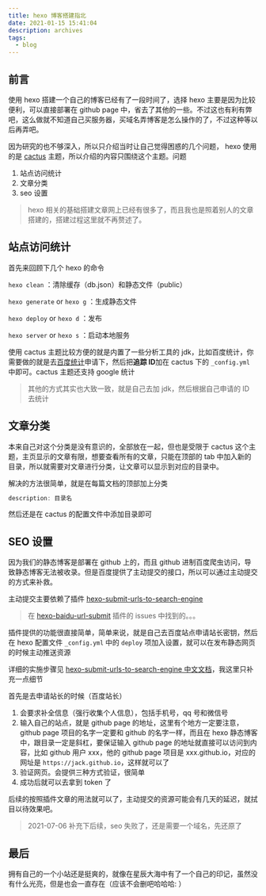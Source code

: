```yaml
---
title: hexo 博客搭建指北
date: 2021-01-15 15:41:04
description: archives
tags: 
  - blog
---
```


## 前言

使用 hexo 搭建一个自己的博客已经有了一段时间了，选择 hexo 主要是因为比较便利，可以直接部署在 github page 中，省去了其他的一些。不过这也有利有弊吧，这么做就不知道自己买服务器，买域名弄博客是怎么操作的了，不过这种等以后再弄吧。

因为研究的也不够深入，所以只介绍当时让自己觉得困惑的几个问题， hexo 使用的是  [cactus](https://github.com/probberechts/hexo-theme-cactus) 主题，所以介绍的内容只围绕这个主题。问题

1. 站点访问统计
2. 文章分类
3. seo 设置

> hexo 相关的基础搭建文章网上已经有很多了，而且我也是照着别人的文章搭建的，搭建过程这里就不再赘述了。

## 站点访问统计

首先来回顾下几个 hexo 的命令

`hexo clean` ：清除缓存（db.json）和静态文件（public）

`hexo generate` or `hexo g` ：生成静态文件

`hexo deploy` or `hexo d` ：发布

`hexo server` or `hexo s` ：启动本地服务

使用 cactus 主题比较方便的就是内置了一些分析工具的 jdk，比如百度统计，你需要做的就是去[百度统计](https://tongji.baidu.com/web/welcome/login)申请下，然后把**追踪 ID**加在 cactus 下的 `_config.yml` 中即可。cactus 主题还支持 google 统计

> 其他的方式其实也大致一致，就是自己去加 jdk，然后根据自己申请的 ID 去统计

## 文章分类

本来自己对这个分类是没有意识的，全部放在一起，但也是受限于 cactus 这个主题，主页显示的文章有限，想要查看所有的文章，只能在顶部的 tab 中加入新的目录，所以就需要对文章进行分类，让文章可以显示到对应的目录中。

解决的方法很简单，就是在每篇文档的顶部加上分类

```javascript
description: 目录名
```

然后还是在 cactus 的配置文件中添加目录即可

## SEO 设置

因为我们的静态博客是部署在 github 上的，而且 github 进制百度爬虫访问，导致静态博客无法被收录。但是百度提供了主动提交的接口，所以可以通过主动提交的方式来补救。

主动提交主要依赖了插件 [hexo-submit-urls-to-search-engine](https://github.com/cjh0613/hexo-submit-urls-to-search-engine)

> 在 [hexo-baidu-url-submit](https://github.com/huiwang/hexo-baidu-url-submit) 插件的 issues 中找到的。。。

插件提供的功能很直接简单，简单来说，就是自己去百度站点申请站长密钥，然后在 hexo 配置文件 `_config.yml` 中的 `deploy` 项加入设置，就可以在发布静态网页的时候主动推送资源

详细的实施步骤见 [hexo-submit-urls-to-search-engine 中文文档](https://cjh0613.com/20200603HexoSubmitUrlsToSearchEngine.html#%E5%BA%8F)，我这里只补充一点细节

首先是去申请站长的时候（百度站长）

1. 会要求补全信息（强行收集个人信息），包括手机号，qq 号和微信号
2. 输入自己的站点，就是 github page 的地址，这里有个地方一定要注意，github page 项目的名字一定要和 github 的名字一样，而且在 hexo 静态博客中，跟目录一定是斜杠，要保证输入 github page 的地址就直接可以访问到内容，比如 github 用户 xxx，他的 github page 项目是 xxx.github.io，对应的网址是 `https://jack.github.io`，这样就可以了
3. 验证网页。会提供三种方式验证，很简单
4. 成功后就可以去拿到 token 了

后续的按照插件文章的用法就可以了，主动提交的资源可能会有几天的延迟，就拭目以待效果吧。

> 2021-07-06 补充下后续，seo 失败了，还是需要一个域名，先还原了

## 最后

拥有自己的一个小站还是挺爽的，就像在星辰大海中有了一个自己的印记，虽然没有什么光亮，但是也会一直存在（应该不会删吧哈哈哈: ）
